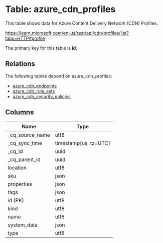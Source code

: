 # Table: azure_cdn_profiles

This table shows data for Azure Content Delivery Network (CDN) Profiles.

https://learn.microsoft.com/en-us/rest/api/cdn/profiles/list?tabs=HTTP#profile

The primary key for this table is **id**.

## Relations

The following tables depend on azure_cdn_profiles:
  - [azure_cdn_endpoints](azure_cdn_endpoints)
  - [azure_cdn_rule_sets](azure_cdn_rule_sets)
  - [azure_cdn_security_policies](azure_cdn_security_policies)

## Columns

| Name          | Type          |
| ------------- | ------------- |
|_cq_source_name|utf8|
|_cq_sync_time|timestamp[us, tz=UTC]|
|_cq_id|uuid|
|_cq_parent_id|uuid|
|location|utf8|
|sku|json|
|properties|json|
|tags|json|
|id (PK)|utf8|
|kind|utf8|
|name|utf8|
|system_data|json|
|type|utf8|